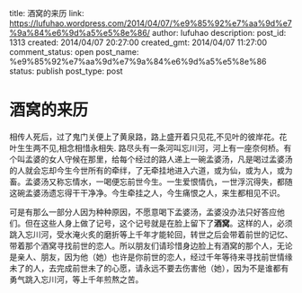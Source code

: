 title: 酒窝的来历
link: https://lufuhao.wordpress.com/2014/04/07/%e9%85%92%e7%aa%9d%e7%9a%84%e6%9d%a5%e5%8e%86/
author: lufuhao
description: 
post_id: 1313
created: 2014/04/07 20:27:00
created_gmt: 2014/04/07 11:27:00
comment_status: open
post_name: %e9%85%92%e7%aa%9d%e7%9a%84%e6%9d%a5%e5%8e%86
status: publish
post_type: post

# 酒窝的来历

相传人死后，过了鬼门关便上了黄泉路，路上盛开着只见花,不见叶的彼岸花。花叶生生两不见,相念相惜永相失. 路尽头有一条河叫忘川河，河上有一座奈何桥。有个叫孟婆的女人守候在那里，给每个经过的路人递上一碗孟婆汤，凡是喝过孟婆汤的人就会忘却今生今世所有的牵绊，了无牵挂地进入六道，或为仙，或为人，或为畜。孟婆汤又称忘情水，一喝便忘前世今生。一生爱恨情仇，一世浮沉得失，都随这碗孟婆汤遗忘得干干净净。今生牵挂之人，今生痛恨之人，来生都相见不识。

可是有那么一部分人因为种种原因，不愿意喝下孟婆汤，孟婆没办法只好答应他们。但在这些人身上做了记号，这个记号就是在脸上留下了**酒窝**。这样的人，必须跳入忘川河，受水淹火炙的磨折等上千年才能轮回，转世之后会带着前世的记忆、带着那个酒窝寻找前世的恋人。所以朋友们请珍惜身边脸上有酒窝的那个人，无论是亲人、朋友，因为他（她）也许是你前世的恋人，经过千年等待来寻找前世情缘未了的人，去完成前世未了的心愿，请永远不要去伤害他（她），因为不是谁都有勇气跳入忘川河，等上千年煎熬之苦。